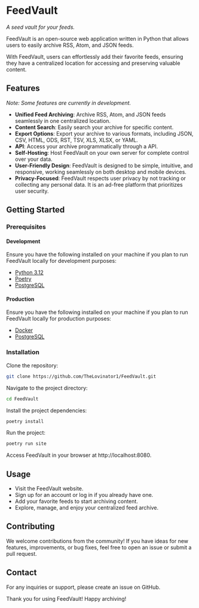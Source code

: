 # FeedVault

_A seed vault for your feeds._

FeedVault is an open-source web application written in Python that allows users to easily archive RSS, Atom, and JSON feeds.

With FeedVault, users can effortlessly add their favorite feeds, ensuring they have a centralized location for accessing and preserving valuable content.

## Features

_Note: Some features are currently in development._

- **Unified Feed Archiving**: Archive RSS, Atom, and JSON feeds seamlessly in one centralized location.
- **Content Search**: Easily search your archive for specific content.
- **Export Options**: Export your archive to various formats, including JSON, CSV, HTML, ODS, RST, TSV, XLS, XLSX, or YAML.
- **API**: Access your archive programmatically through a API.
- **Self-Hosting**: Host FeedVault on your own server for complete control over your data.
- **User-Friendly Design**: FeedVault is designed to be simple, intuitive, and responsive, working seamlessly on both desktop and mobile devices.
- **Privacy-Focused**: FeedVault respects user privacy by not tracking or collecting any personal data. It is an ad-free platform that prioritizes user security.

## Getting Started

### Prerequisites

#### Development

Ensure you have the following installed on your machine if you plan to run FeedVault locally for development purposes:

- [Python 3.12](https://www.python.org/downloads/)
- [Poetry](https://python-poetry.org/docs/master/#installation)
- [PostgreSQL](https://www.postgresql.org/download/)

#### Production

Ensure you have the following installed on your machine if you plan to run FeedVault locally for production purposes:

- [Docker](https://docs.docker.com/get-docker/)
- [PostgreSQL](https://www.postgresql.org/download/)

### Installation

Clone the repository:

```bash
git clone https://github.com/TheLovinator1/FeedVault.git
```

Navigate to the project directory:

```bash
cd FeedVault
```

Install the project dependencies:

```bash
poetry install
```

Run the project:

```bash
poetry run site
```

Access FeedVault in your browser at http://localhost:8080.

## Usage

- Visit the FeedVault website.
- Sign up for an account or log in if you already have one.
- Add your favorite feeds to start archiving content.
- Explore, manage, and enjoy your centralized feed archive.

## Contributing

We welcome contributions from the community! If you have ideas for new features, improvements, or bug fixes, feel free to open an issue or submit a pull request.

## Contact

For any inquiries or support, please create an issue on GitHub.

Thank you for using FeedVault! Happy archiving!
